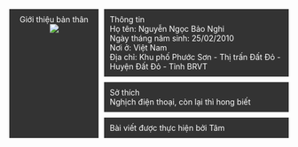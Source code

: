 <div class="grid-layout">
  <div class="header">
    Thông tin
    <br>
    Họ tên: Nguyễn Ngọc Bảo Nghi
    <br>
    Ngày tháng năm sinh: 25/02/2010
    <br>
    Nơi ở: Việt Nam
    <br>
    Địa chỉ: Khu phố Phước Sơn - Thị trấn Đất Đỏ - Huyện Đất Đỏ - Tỉnh BRVT
  
  </div>
  <div class="sidebar">
    Giới thiệu bản thân
  <br>
    <img src="https://scontent.fsgn5-5.fna.fbcdn.net/v/t1.0-9/109553416_669636856921810_2953574435321858618_o.jpg?_nc_cat=100&_nc_sid=8bfeb9&_nc_ohc=KTWb1PGvw44AX-eY2cM&_nc_ht=scontent.fsgn5-5.fna&oh=2640642491e803fb7281db21e8a41c10&oe=5F469863">
  </div>
  <div class="content">
    Sở thích
    <br>
    Nghịch điện thoại, còn lại thì hong biết
  </div>
  <div class="footer">Bài viết được thực hiện bởi Tâm</div>
</div>
<style>
.grid-layout {
  display: grid;
  grid-gap: 10px;
  grid-template-columns: repeat(3, 1fr);
  grid-template-areas:
    'sidebar header header'
    'sidebar content content'
    'sidebar footer  footer';
  color: white;
}
.grid-layout > div {
  background: #333;
  padding: 10px;
}
.sidebar {
  grid-area: sidebar;
  text-align: center;
}
.content {
  grid-area: content;
}
.header {
  grid-area: header;
}
.footer {
  grid-area: footer;
}
</style>
